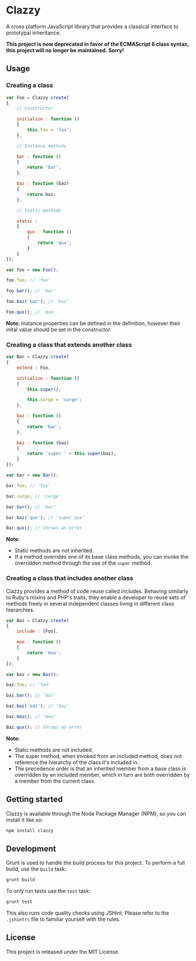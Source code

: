 # Clazzy

A cross platform JavaScript library that provides a classical interface to prototypal inheritance.

**This project is now deprecated in favor of the ECMAScript 6 class syntax, this project will no longer be maintained. Sorry!**

## Usage

### Creating a class

``` js
var Foo = Clazzy.create(
{
	// Constructor

	initialize : function ()
	{
		this.foo = 'foo';
	},

	// Instance methods

	bar : function ()
	{
		return 'bar';
	},

	baz : function (baz)
	{
		return baz;
	},

	// Static methods

	static :
	{
		qux : function ()
		{
			return 'qux';
		}
	}
});

var foo = new Foo();

foo.foo; // 'foo'

foo.bar(); // 'bar'

foo.baz('baz'); // 'baz'

Foo.qux(); // 'qux'
```

**Note:** Instance properties can be defined in the definition, however their inital value should be set in the constructor.

### Creating a class that extends another class

``` js
var Bar = Clazzy.create(
{
	extend : Foo,

	initialize : function ()
	{
		this.super();

		this.corge = 'corge';
	},

	baz : function ()
	{
		return 'bar';
	},

	baz : function (baz)
	{
		return 'super ' + this.super(baz);
	}
});

var bar = new Bar();

bar.foo; // 'foo'

bar.corge; // 'corge'

bar.bar(); // 'bar'

bar.baz('qux'); // 'super qux'

Bar.qux(); // throws an error
```

**Note:**

* Static methods are not inherited.
* If a method overrides one of its base class methods, you can invoke the overridden method through the use of the `super` method.

### Creating a class that includes another class

Clazzy provides a method of code reuse called includes. Behaving similarly to Ruby's mixins and PHP's traits, they enable a developer to reuse sets of methods freely in several independent classes living in different class hierarchies.

``` js
var Baz = Clazzy.create(
{
	include : [Foo],

	moo : function ()
	{
		return 'moo';
	}
});

var baz = new Baz();

baz.foo; // 'foo'

baz.bar(); // 'bar'

baz.baz('baz'); // 'baz'

baz.moo(); // 'moo'

Baz.qux(); // throws an error
```

**Note:**

* Static methods are not included.
* The super method, when invoked from an included method, does not reference the hierarchy of the class it's included in.
* The precedence order is that an inherited member from a base class is overridden by an included member, which in turn are both overridden by a member from the current class.

## Getting started

Clazzy is available through the Node Package Manager (NPM), so you can install it like so:

``` sh
npm install clazzy
```

## Development

Grunt is used to handle the build process for this project. To perform a full build, use the `build` task:

``` sh
grunt build
```

To only run tests use the `test` task:

``` sh
grunt test
```

This also runs code quality checks using JSHint. Please refer to the `.jshintrc` file to familiar yourself with the rules.

## License

This project is released under the MIT License.
